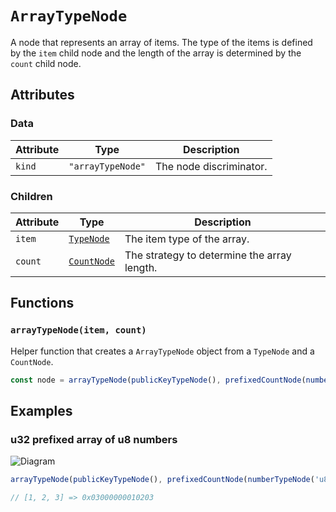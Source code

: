 # `ArrayTypeNode`

A node that represents an array of items. The type of the items is defined by the `item` child node and the length of the array is determined by the `count` child node.

## Attributes

### Data

| Attribute | Type              | Description             |
| --------- | ----------------- | ----------------------- |
| `kind`    | `"arrayTypeNode"` | The node discriminator. |

### Children

| Attribute | Type                         | Description                                 |
| --------- | ---------------------------- | ------------------------------------------- |
| `item`    | [`TypeNode`](../typeNodes)   | The item type of the array.                 |
| `count`   | [`CountNode`](../countNodes) | The strategy to determine the array length. |

## Functions

### `arrayTypeNode(item, count)`

Helper function that creates a `ArrayTypeNode` object from a `TypeNode` and a `CountNode`.

```ts
const node = arrayTypeNode(publicKeyTypeNode(), prefixedCountNode(numberTypeNode('u32')));
```

## Examples

### u32 prefixed array of u8 numbers

![Diagram](https://github.com/kinobi-so/kinobi/assets/3642397/1bbd3ecb-e06a-42fa-94a7-74c9302286e6)

```ts
arrayTypeNode(publicKeyTypeNode(), prefixedCountNode(numberTypeNode('u8')));

// [1, 2, 3] => 0x03000000010203
```
